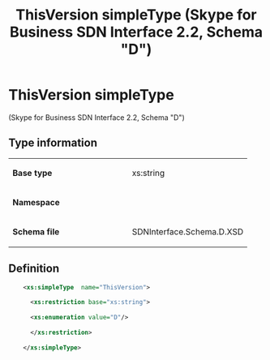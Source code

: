 ﻿---
title: ThisVersion simpleType (Skype for Business SDN Interface 2.2, Schema "D")
TOCTitle: ThisVersion simpleType
ms:assetid: 571a287c-8368-f496-6adb-e2d9714d413e
ms:mtpsurl: https://msdn.microsoft.com/en-us/library/Mt171052(v=office.16)
ms:contentKeyID: 65855625
ms.date: 08/24/2015
mtps_version: v=office.16
dev_langs:
- xml
---

# ThisVersion simpleType 

(Skype for Business SDN Interface 2.2, Schema \"D\")


## Type information

<table>
<colgroup>
<col style="width: 50%" />
<col style="width: 50%" />
</colgroup>
<tbody>
<tr class="odd">
<td><p><strong>Base type</strong></p></td>
<td><p>xs:string</p></td>
</tr>
<tr class="even">
<td><p><strong>Namespace</strong></p></td>
<td><p></p></td>
</tr>
<tr class="odd">
<td><p><strong>Schema file</strong></p></td>
<td><p>SDNInterface.Schema.D.XSD</p></td>
</tr>
</tbody>
</table>


## Definition

``` xml
    <xs:simpleType  name="ThisVersion">
    
      <xs:restriction base="xs:string">
    
      <xs:enumeration value="D"/>
    
      </xs:restriction>
      
    </xs:simpleType>
  
```

